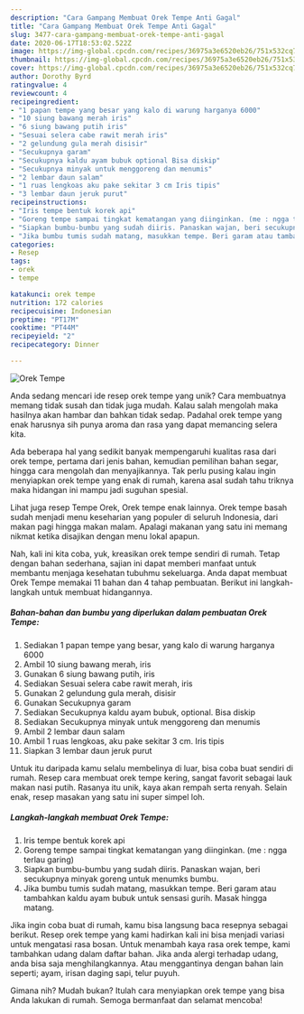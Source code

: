 ```yaml
---
description: "Cara Gampang Membuat Orek Tempe Anti Gagal"
title: "Cara Gampang Membuat Orek Tempe Anti Gagal"
slug: 3477-cara-gampang-membuat-orek-tempe-anti-gagal
date: 2020-06-17T18:53:02.522Z
image: https://img-global.cpcdn.com/recipes/36975a3e6520eb26/751x532cq70/orek-tempe-foto-resep-utama.jpg
thumbnail: https://img-global.cpcdn.com/recipes/36975a3e6520eb26/751x532cq70/orek-tempe-foto-resep-utama.jpg
cover: https://img-global.cpcdn.com/recipes/36975a3e6520eb26/751x532cq70/orek-tempe-foto-resep-utama.jpg
author: Dorothy Byrd
ratingvalue: 4
reviewcount: 4
recipeingredient:
- "1 papan tempe yang besar yang kalo di warung harganya 6000"
- "10 siung bawang merah iris"
- "6 siung bawang putih iris"
- "Sesuai selera cabe rawit merah iris"
- "2 gelundung gula merah disisir"
- "Secukupnya garam"
- "Secukupnya kaldu ayam bubuk optional Bisa diskip"
- "Secukupnya minyak untuk menggoreng dan menumis"
- "2 lembar daun salam"
- "1 ruas lengkoas aku pake sekitar 3 cm Iris tipis"
- "3 lembar daun jeruk purut"
recipeinstructions:
- "Iris tempe bentuk korek api"
- "Goreng tempe sampai tingkat kematangan yang diinginkan. (me : ngga terlau garing)"
- "Siapkan bumbu-bumbu yang sudah diiris. Panaskan wajan, beri secukupnya minyak goreng untuk menumks bumbu."
- "Jika bumbu tumis sudah matang, masukkan tempe. Beri garam atau tambahkan kaldu ayam bubuk untuk sensasi gurih. Masak hingga matang."
categories:
- Resep
tags:
- orek
- tempe

katakunci: orek tempe 
nutrition: 172 calories
recipecuisine: Indonesian
preptime: "PT17M"
cooktime: "PT44M"
recipeyield: "2"
recipecategory: Dinner

---
```



![Orek Tempe](https://img-global.cpcdn.com/recipes/36975a3e6520eb26/751x532cq70/orek-tempe-foto-resep-utama.jpg)

Anda sedang mencari ide resep orek tempe yang unik? Cara membuatnya memang tidak susah dan tidak juga mudah. Kalau salah mengolah maka hasilnya akan hambar dan bahkan tidak sedap. Padahal orek tempe yang enak harusnya sih punya aroma dan rasa yang dapat memancing selera kita.

Ada beberapa hal yang sedikit banyak mempengaruhi kualitas rasa dari orek tempe, pertama dari jenis bahan, kemudian pemilihan bahan segar, hingga cara mengolah dan menyajikannya. Tak perlu pusing kalau ingin menyiapkan orek tempe yang enak di rumah, karena asal sudah tahu triknya maka hidangan ini mampu jadi suguhan spesial.

Lihat juga resep Tempe Orek, Orek tempe enak lainnya. Orek tempe basah sudah menjadi menu keseharian yang populer di seluruh Indonesia, dari makan pagi hingga makan malam. Apalagi makanan yang satu ini memang nikmat ketika disajikan dengan menu lokal apapun.


Nah, kali ini kita coba, yuk, kreasikan orek tempe sendiri di rumah. Tetap dengan bahan sederhana, sajian ini dapat memberi manfaat untuk membantu menjaga kesehatan tubuhmu sekeluarga. Anda dapat membuat Orek Tempe memakai 11 bahan dan 4 tahap pembuatan. Berikut ini langkah-langkah untuk membuat hidangannya.

<!--inarticleads1-->

##### Bahan-bahan dan bumbu yang diperlukan dalam pembuatan Orek Tempe:

1. Sediakan 1 papan tempe yang besar, yang kalo di warung harganya 6000
1. Ambil 10 siung bawang merah, iris
1. Gunakan 6 siung bawang putih, iris
1. Sediakan Sesuai selera cabe rawit merah, iris
1. Gunakan 2 gelundung gula merah, disisir
1. Gunakan Secukupnya garam
1. Sediakan Secukupnya kaldu ayam bubuk, optional. Bisa diskip
1. Sediakan Secukupnya minyak untuk menggoreng dan menumis
1. Ambil 2 lembar daun salam
1. Ambil 1 ruas lengkoas, aku pake sekitar 3 cm. Iris tipis
1. Siapkan 3 lembar daun jeruk purut


Untuk itu daripada kamu selalu membelinya di luar, bisa coba buat sendiri di rumah. Resep cara membuat orek tempe kering, sangat favorit sebagai lauk makan nasi putih. Rasanya itu unik, kaya akan rempah serta renyah. Selain enak, resep masakan yang satu ini super simpel loh. 

<!--inarticleads2-->

##### Langkah-langkah membuat Orek Tempe:

1. Iris tempe bentuk korek api
1. Goreng tempe sampai tingkat kematangan yang diinginkan. (me : ngga terlau garing)
1. Siapkan bumbu-bumbu yang sudah diiris. Panaskan wajan, beri secukupnya minyak goreng untuk menumks bumbu.
1. Jika bumbu tumis sudah matang, masukkan tempe. Beri garam atau tambahkan kaldu ayam bubuk untuk sensasi gurih. Masak hingga matang.


Jika ingin coba buat di rumah, kamu bisa langsung baca resepnya sebagai berikut. Resep orek tempe yang kami hadirkan kali ini bisa menjadi variasi untuk mengatasi rasa bosan. Untuk menambah kaya rasa orek tempe, kami tambahkan udang dalam daftar bahan. Jika anda alergi terhadap udang, anda bisa saja menghilangkannya. Atau menggantinya dengan bahan lain seperti; ayam, irisan daging sapi, telur puyuh. 

Gimana nih? Mudah bukan? Itulah cara menyiapkan orek tempe yang bisa Anda lakukan di rumah. Semoga bermanfaat dan selamat mencoba!
